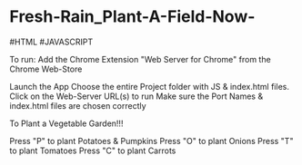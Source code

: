 # Fresh-Rain_Plant-A-Field-Now-

#HTML #JAVASCRIPT

To run:
Add the Chrome Extension "Web Server for Chrome" from the Chrome Web-Store

Launch the App
Choose the entire Project folder with JS & index.html files.
Click on the Web-Server URL(s) to run
Make sure the Port Names & index.html files are chosen correctly

To Plant a Vegetable Garden!!!

Press "P" to plant Potatoes & Pumpkins
Press "O" to plant Onions
Press "T" to plant Tomatoes
Press "C" to plant Carrots
